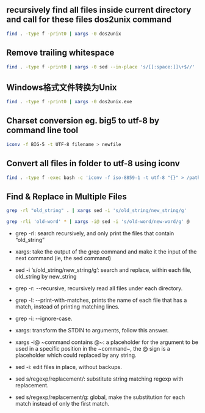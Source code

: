 ## recursively find all files inside current directory and call for these files dos2unix command
```bash
find . -type f -print0 | xargs -0 dos2unix
``` 

## Remove trailing whitespace
```bash
find . -type f -print0 | xargs -0 sed --in-place 's/[[:space:]]\+$//'
```

## Windows格式文件转换为Unix
```bash
find . -type f -print0 | xargs -0 dos2unix.exe
```

## Charset conversion eg. big5 to utf-8 by command line tool 
```bash
iconv -f BIG-5 -t UTF-8 filename > newfile
```

## Convert all files in folder to utf-8 using iconv
```bash
find . -type f -exec bash -c 'iconv -f iso-8859-1 -t utf-8 "{}" > /path/to/destination/"{}"' \;
```

## Find & Replace in Multiple Files
```bash
grep -rl "old_string" . | xargs sed -i 's/old_string/new_string/g'
```
```bash
grep -rli 'old-word' * | xargs -i@ sed -i 's/old-word/new-word/g' @
```

 * grep -rl: search recursively, and only print the files that contain “old_string”
 * xargs: take the output of the grep command and make it the input of the next command (ie, the sed command)
 * sed -i ‘s/old_string/new_string/g’: search and replace, within each file, old_string by new_string
 * grep -r: --recursive, recursively read all files under each directory.
 * grep -l: --print-with-matches, prints the name of each file that has a match, instead of printing matching lines.
 * grep -i: --ignore-case.

 * xargs: transform the STDIN to arguments, follow this answer.
 * xargs -i@ ~command contains @~: a placeholder for the argument to be used in a specific position in the ~command~, the @ sign is a placeholder which could replaced by any     string.

 * sed -i: edit files in place, without backups.
 * sed s/regexp/replacement/: substitute string matching regexp with replacement.
 * sed s/regexp/replacement/g: global, make the substitution for each match instead of only the first match.

